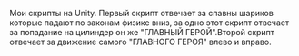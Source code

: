 Мои скрипты на Unity. Первый скрипт отвечает за спавны шариков которые падают по законам физике вниз, за одно этот скрипт отвечает за попадание на цилиндер он же "ГЛАВНЫЙ ГЕРОЙ".Второй скрипт отвечает за движение самого "ГЛАВНОГО ГЕРОЯ" влево и вправо.
